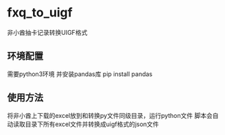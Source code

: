 # fxq_to_uigf
非小酋抽卡记录转换UIGF格式

## 环境配置
需要python3环境
并安装pandas库
pip install pandas

## 使用方法
将非小酋上下载的excel放到和转换py文件同级目录，运行python文件
脚本会自动读取目录下所有excel文件并转换成uigf格式的json文件
